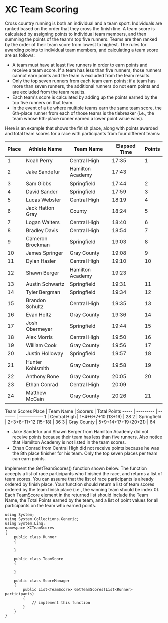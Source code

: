 # XC Team Scoring

Cross country running is both an individual and a team sport. Individuals are ranked based on the order that they cross the finish line. A team score is calculated by assigning points to individual team members, and then summing the points of the team’s top five runners. Teams are then ranked by the order of their team score from lowest to highest. The rules for awarding points to individual team members, and calculating a team score are as follows:

- A team must have at least five runners in order to earn points and receive a team score. If a team has less than five runners, those runners cannot earn points and the team is excluded from the team results.
- Only the top seven runners from each team earn points; if a team has more than seven runners, the additional runners do not earn points and are excluded from the team results.
- Each team's score is calculated by adding up the points earned by the top five runners on that team.
- In the event of a tie where multiple teams earn the same team score, the 6th-place runner from each of those teams is the tiebreaker (i.e., the team whose 6th-place runner earned a lower point value wins).

Here is an example that shows the finish place, along with points awarded and total team scores for a race with participants from four different teams:

| Place | Athlete Name     | Team Name        | Elapsed Time | Points |
| ----- | ---------------- | ---------------- | ------------ | ------ |
| 1     | Noah Perry       | Central High     | 17:35        | 1      |
| 2     | Jake Sandefur    | Hamilton Academy | 17:43        |
| 3     | Sam Gibbs        | Springfield      | 17:44        | 2      |
| 4     | David Sander     | Springfield      | 17:59        | 3      |
| 5     | Lucas Webster    | Central High     | 18:19        | 4      |
| 6     | Jack Hatton Gray | County           | 18:24        | 5      |
| 7     | Logan Walters    | Central High     | 18:40        | 6      |
| 8     | Bradley Davis    | Central High     | 18:54        | 7      |
| 9     | Cameron Brockman | Springfield      | 19:03        | 8      |
| 10    | James Springer   | Gray County      | 19:08        | 9      |
| 11    | Dylan Hasler     | Central High     | 19:10        | 10     |
| 12    | Shawn Berger     | Hamilton Academy | 19:23        |
| 13    | Austin Schwartz  | Springfield      | 19:31        | 11     |
| 14    | Tyler Bergman    | Springfield      | 19:34        | 12     |
| 15    | Brandon Schultz  | Central High     | 19:35        | 13     |
| 16    | Evan Holtz       | Gray County      | 19:36        | 14     |
| 17    | Josh Obermeyer   | Springfield      | 19:44        | 15     |
| 18    | Alex Morris      | Central High     | 19:50        | 16     |
| 19    | William Cook     | Gray County      | 19:56        | 17     |
| 20    | Justin Holloway  | Springfield      | 19:57        | 18     |
| 21    | Hunter Kohlsmith | Gray County      | 19:58        | 19     |
| 22    | Anthony Rone     | Gray County      | 20:05        | 20     |
| 23    | Ethan Conrad     | Central High     | 20:09        |
| 24    | Matthew McCain   | Gray County      | 20:26        | 21     |

Team Scores
Place | Team Name | Scorers | Total Points
----- | --------- | ------- | ------------
1 | Central High | 1+4+6+7+10 (13+16) | 28
2 | Springfield | 2+3+8+11+12 (15+18) | 36
3 | Gray County | 5+9+14+17+19 (20+21) | 64

- Jake Sandefur and Shawn Berger from Hamilton Academy did not receive points because their team has less than five runners. Also notice that Hamilton Academy is not listed in the team scores.
- Ethan Conrad from Central High did not receive points because he was the 8th place finisher for his team. Only the top seven places per team can earn points.

Implement the GetTeamScores() function shown below. The function accepts a list of race participants who finished the race, and returns a list of team scores. You can assume that the list of race participants is already ordered by finish place. Your function should return a list of team scores ordered by the team finish place (i.e., the winning team should be index 0). Each TeamScore element in the returned list should include the Team Name, the Total Points earned by the team, and a list of point values for all participants on the team who earned points.

    using System;
    using System.Collections.Generic;
    using System.Linq;
    namespace XCTeamScores
    {
        public class Runner
        {

        }

        public class TeamScore
        {

        }

        public class ScoreManager
        {
            public List<TeamScore> GetTeamScores(List<Runner> participants)
            {
                // implement this function
            }
        }
    }
